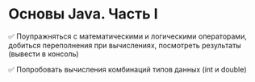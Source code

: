 # **Основы Java. Часть I**

✅ Поупражняться с математическими и логическими операторами, добиться переполнения при вычислениях, посмотреть результаты (вывести в консоль)

✅ Попробовать вычисления комбинаций типов данных (int и double)
